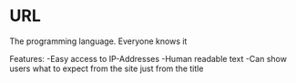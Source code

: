 # URL

The programming language. Everyone knows it

Features:
-Easy access to IP-Addresses
-Human readable text
-Can show users what to expect from the site just from the title
